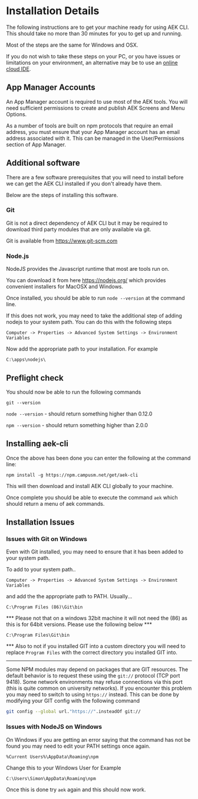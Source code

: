 # Installation Details

The following instructions are to get your machine ready for using AEK CLI. This should take no more than 30 minutes for you to get up and running.

Most of the steps are the same for Windows and OSX.

If you do not wish to take these steps on your PC, or you have issues or limitations on your environment, an alternative may be to use an [online cloud IDE](20-cloud-ide).

## App Manager Accounts

An App Manager account is required to use most of the AEK tools. You will need sufficient permissions to create and publish AEK Screens and Menu Options.

As a number of tools are built on npm protocols that require an email address, you must ensure that your App Manager account has an email address associated with it. This can be managed in the User/Permissions section of App Manager.

## Additional software

There are a few software prerequisites that you will need to install before we can get the AEK CLI installed if you don't already have them.

Below are the steps of installing this software.

### Git

Git is not a direct dependency of AEK CLI but it may be required to download third party modules that are only available via git.

Git is available from https://www.git-scm.com

### Node.js

NodeJS provides the Javascript runtime that most are tools run on.

You can download it from here https://nodejs.org/ which provides convenient installers for MacOSX and Windows.

Once installed, you should be able to run `node --version` at the command line.

If this does not work, you may need to take the additional step of adding nodejs to your system path. You can do this with the following steps

`Computer -> Properties -> Advanced System Settings -> Environment Variables`

Now add the appropriate path to your installation. For example

`C:\apps\nodejs\`


## Preflight check

You should now be able to run the following commands

`git --version`

`node --version` - should return something higher than 0.12.0

`npm --version` - should return something higher than 2.0.0


## Installing aek-cli

Once the above has been done you can enter the following at the command line:

`npm install -g https://npm.campusm.net/get/aek-cli`

This will then download and install AEK CLI globally to your machine.

Once complete you should be able to execute the command `aek` which should return a menu of aek commands.

## Installation Issues

### Issues with Git on Windows

Even with Git installed, you may need to ensure that it has been added to your system path.

To add to your system path..

`Computer -> Properties -> Advanced System Settings -> Environment Variables`

and add the the appropriate path to PATH. Usually...

`C:\Program Files (86)\Git\bin`

*** Please not that on a windows 32bit machine it will not need the (86) as this is for 64bit versions. Please use the following below ***

`C:\Program Files\Git\bin`

*** Also to not if you installed GIT into a custom directory you will need to replace `Program Files` with the correct directory you installed GIT into.

---------------------------------

Some NPM modules may depend on packages that are GIT resources. The default behavior is to request these using the `git://` protocol (TCP port 9418). Some network environments may refuse connections via this port (this is quite common on university networks). If you encounter this problem you may need to switch to using `https://` instead. This can be done by modifying your GIT config with the following command

```bash
git config --global url."https://".insteadOf git://
```

### Issues with NodeJS on Windows

On Windows if you are getting an error saying that the command has not be found you may need to edit your PATH settings once again.

`%Current Users%\AppData\Roaming\npm`

Change this to your Windows User for Example

`C:\Users\Simon\AppData\Roaming\npm`

Once this is done try `aek` again and this should now work.
